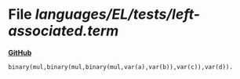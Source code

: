 # File _languages/EL/tests/left-associated.term_
**[GitHub](https://github.com/softlang/yas/blob/master/languages/EL/tests/left-associated.term)**
```
binary(mul,binary(mul,binary(mul,var(a),var(b)),var(c)),var(d)).
```
